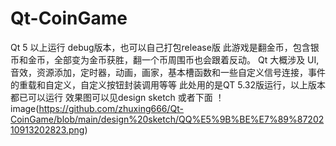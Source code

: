 # Qt-CoinGame
Qt 5 以上运行 debug版本，也可以自己打包release版
此游戏是翻金币，包含银币和金币，全部变为金币获胜，翻一个币周围币也会跟着反动。
Qt 大概涉及 UI,音效，资源添加，定时器，动画，画家，基本槽函数和一些自定义信号连接，事件的重载和自定义，自定义按钮封装调用等等 
此处用的是QT 5.32版运行，以上版本都已可以运行
效果图可以见design sketch 
或者下面
！image(https://github.com/zhuxing666/Qt-CoinGame/blob/main/design%20sketch/QQ%E5%9B%BE%E7%89%8720210913202823.png)
